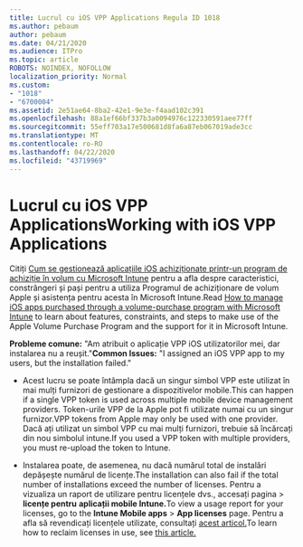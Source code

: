 ```yaml
---
title: Lucrul cu iOS VPP Applications Regula ID 1018
ms.author: pebaum
author: pebaum
ms.date: 04/21/2020
ms.audience: ITPro
ms.topic: article
ROBOTS: NOINDEX, NOFOLLOW
localization_priority: Normal
ms.custom:
- "1018"
- "6700004"
ms.assetid: 2e51ae64-8ba2-42e1-9e3e-f4aad102c391
ms.openlocfilehash: 88a1ef66bf337b3a0094976c122330591aee77ff
ms.sourcegitcommit: 55eff703a17e500681d8fa6a87eb067019ade3cc
ms.translationtype: MT
ms.contentlocale: ro-RO
ms.lasthandoff: 04/22/2020
ms.locfileid: "43719969"
---
```

# <a name="working-with-ios-vpp-applications"></a><span data-ttu-id="08ae4-102">Lucrul cu iOS VPP Applications</span><span class="sxs-lookup"><span data-stu-id="08ae4-102">Working with iOS VPP Applications</span></span>

<span data-ttu-id="08ae4-103">Citiți [Cum se gestionează aplicațiile iOS achiziționate printr-un program de achiziție în volum cu Microsoft Intune](https://docs.microsoft.com/intune/vpp-apps-ios) pentru a afla despre caracteristici, constrângeri și pași pentru a utiliza Programul de achiziționare de volum Apple și asistența pentru acesta în Microsoft Intune.</span><span class="sxs-lookup"><span data-stu-id="08ae4-103">Read [How to manage iOS apps purchased through a volume-purchase program with Microsoft Intune](https://docs.microsoft.com/intune/vpp-apps-ios) to learn about features, constraints, and steps to make use of the Apple Volume Purchase Program and the support for it in Microsoft Intune.</span></span>
  
 <span data-ttu-id="08ae4-104">**Probleme comune:** "Am atribuit o aplicație VPP iOS utilizatorilor mei, dar instalarea nu a reușit."</span><span class="sxs-lookup"><span data-stu-id="08ae4-104">**Common Issues:** "I assigned an iOS VPP app to my users, but the installation failed."</span></span>
  
- <span data-ttu-id="08ae4-105">Acest lucru se poate întâmpla dacă un singur simbol VPP este utilizat în mai mulți furnizori de gestionare a dispozitivelor mobile.</span><span class="sxs-lookup"><span data-stu-id="08ae4-105">This can happen if a single VPP token is used across multiple mobile device management providers.</span></span> <span data-ttu-id="08ae4-106">Token-urile VPP de la Apple pot fi utilizate numai cu un singur furnizor.</span><span class="sxs-lookup"><span data-stu-id="08ae4-106">VPP tokens from Apple may only be used with one provider.</span></span> <span data-ttu-id="08ae4-107">Dacă ați utilizat un simbol VPP cu mai mulți furnizori, trebuie să încărcați din nou simbolul intune.</span><span class="sxs-lookup"><span data-stu-id="08ae4-107">If you used a VPP token with multiple providers, you must re-upload the token to Intune.</span></span>

- <span data-ttu-id="08ae4-108">Instalarea poate, de asemenea, nu dacă numărul total de instalări depășește numărul de licențe.</span><span class="sxs-lookup"><span data-stu-id="08ae4-108">The installation can also fail if the total number of installations exceed the number of licenses.</span></span> <span data-ttu-id="08ae4-109">Pentru a vizualiza un raport de utilizare pentru licențele dvs., accesați pagina \> **licențe pentru** **aplicații mobile Intune.**</span><span class="sxs-lookup"><span data-stu-id="08ae4-109">To view a usage report for your licenses, go to the **Intune Mobile apps** \> **App licenses** page.</span></span> <span data-ttu-id="08ae4-110">Pentru a afla să revendicați licențele utilizate, consultați [acest articol.](https://docs.microsoft.com/intune/vpp-apps-ios#revoking-app-licenses-and-deleting-tokens)</span><span class="sxs-lookup"><span data-stu-id="08ae4-110">To learn how to reclaim licenses in use, see [this article.](https://docs.microsoft.com/intune/vpp-apps-ios#revoking-app-licenses-and-deleting-tokens)</span></span>
